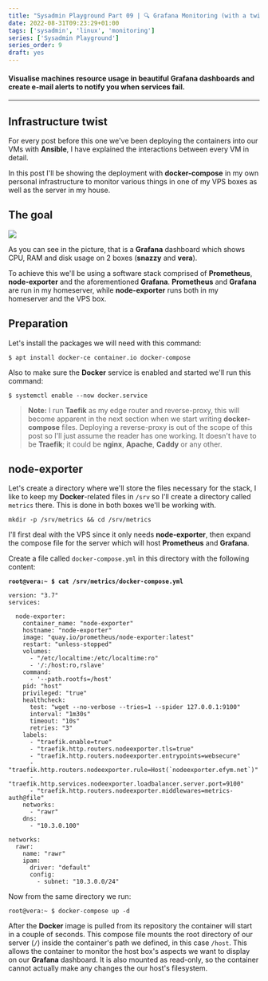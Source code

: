```yaml
---
title: "Sysadmin Playground Part 09 | 🔍 Grafana Monitoring (with a twist)"
date: 2022-08-31T09:23:29+01:00
tags: ['sysadmin', 'linux', 'monitoring']
series: ['Sysadmin Playground']
series_order: 9
draft: yes
---
```

#### Visualise machines resource usage in beautiful Grafana dashboards and create e-mail alerts to notify you when services fail.
* * *

## Infrastructure twist

For every post before this one we've been deploying the containers into our VMs with **Ansible**, I have explained the interactions between every VM in detail.

In this post I'll be showing the deployment with **docker-compose** in my own personal infrastructure to monitor various things in one of my VPS boxes as well as the server in my house.

## The goal

![](/blog/sysadmin-playground/15.png)

As you can see in the picture, that is a **Grafana** dashboard which shows CPU, RAM and disk usage on 2 boxes (**snazzy** and **vera**).

To achieve this we'll be using a software stack comprised of **Prometheus**, **node-exporter** and the aforementioned **Grafana**.
**Prometheus** and **Grafana** are run in my homeserver, while **node-exporter** runs both in my homeserver and the VPS box.

## Preparation
Let's install the packages we will need with this command:

```
$ apt install docker-ce container.io docker-compose
```

Also to make sure the **Docker** service is enabled and started we'll run this command:

```
$ systemctl enable --now docker.service
```

> **Note:** I run **Taefik** as my edge router and reverse-proxy, this will become apparent in the next section when we start writing **docker-compose** files.
> Deploying a reverse-proxy is out of the scope of this post so I'll just assume the reader has one working. It doesn't have to be **Traefik**; it could be **nginx**, **Apache**, **Caddy** or any other.

## node-exporter

Let's create a directory where we'll store the files necessary for the stack, I like to keep my **Docker**-related files in `/srv` so I'll create a directory called `metrics` there. This is done in both boxes we'll be working with.

```
mkdir -p /srv/metrics && cd /srv/metrics
```

I'll first deal with the VPS since it only needs **node-exporter**, then expand the compose file for the server which will host **Prometheus** and **Grafana**.

Create a file called `docker-compose.yml` in this directory with the following content:

**`root@vera:~ $ cat /srv/metrics/docker-compose.yml`**
```
version: "3.7"
services:

  node-exporter:
    container_name: "node-exporter"
    hostname: "node-exporter"
    image: "quay.io/prometheus/node-exporter:latest"
    restart: "unless-stopped"
    volumes:
      - "/etc/localtime:/etc/localtime:ro"
      - '/:/host:ro,rslave'
    command:
      - '--path.rootfs=/host'
    pid: "host"
    privileged: "true"
    healthcheck:
      test: "wget --no-verbose --tries=1 --spider 127.0.0.1:9100"
      interval: "1m30s"
      timeout: "10s"
      retries: "3"
    labels:
      - "traefik.enable=true"
      - "traefik.http.routers.nodeexporter.tls=true"
      - "traefik.http.routers.nodeexporter.entrypoints=websecure"
      - "traefik.http.routers.nodeexporter.rule=Host(`nodeexporter.efym.net`)"
      - "traefik.http.services.nodeexporter.loadbalancer.server.port=9100"
      - "traefik.http.routers.nodeexporter.middlewares=metrics-auth@file"
    networks:
      - "rawr"
    dns:
      - "10.3.0.100"

networks:
  rawr:
    name: "rawr"
    ipam:
      driver: "default"
      config:
        - subnet: "10.3.0.0/24"
```

Now from the same directory we run:

```
root@vera:~ $ docker-compose up -d
```

After the **Docker** image is pulled from its repository the container will start in a couple of seconds.
This compose file mounts the root directory of our server (`/`) inside the container's path we defined, in this case `/host`.
This allows the container to monitor the host box's aspects we want to display on our **Grafana** dashboard. It is also mounted as read-only, so the container cannot actually make any changes the our host's filesystem.
